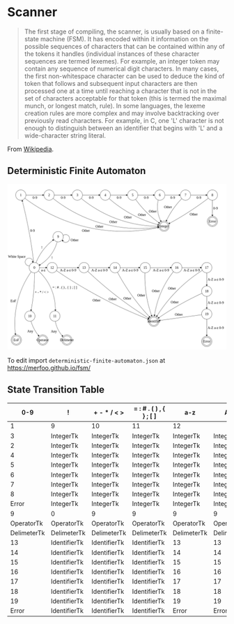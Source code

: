 # Scanner

> The first stage of compiling, the scanner, is usually based on a finite-state machine (FSM). It has encoded within it information on the possible sequences of characters that can be contained within any of the tokens it handles (individual instances of these character sequences are termed lexemes). For example, an integer token may contain any sequence of numerical digit characters. In many cases, the first non-whitespace character can be used to deduce the kind of token that follows and subsequent input characters are then processed one at a time until reaching a character that is not in the set of characters acceptable for that token (this is termed the maximal munch, or longest match, rule). In some languages, the lexeme creation rules are more complex and may involve backtracking over previously read characters. For example, in C, one 'L' character is not enough to distinguish between an identifier that begins with 'L' and a wide-character string literal.

From [Wikipedia](https://en.wikipedia.org/wiki/Lexical_analysis).


## Deterministic Finite Automaton
![Deterministic Finite Automaton](deterministic-finite-automaton.png)

To edit import `deterministic-finite-automaton.json` at https://merfoo.github.io/fsm/


## State Transition Table
| 0-9         | !            | + - * / < >  | = : # . ( ) , { } ; [ ] | a-z         | A-Z         | EoF          | White Space  | 
|-------------|--------------|--------------|-------------------------|-------------|-------------|--------------|--------------| 
| 1           | 9            | 10           | 11                      | 12          |             | EoFTk        | 0            | 
| 3           | IntegerTk    | IntegerTk    | IntegerTk               | IntegerTk   | IntegerTk   | IntegerTk    | IntegerTk    | 
| 2           | IntegerTk    | IntegerTk    | IntegerTk               | IntegerTk   | IntegerTk   | IntegerTk    | IntegerTk    | 
| 4           | IntegerTk    | IntegerTk    | IntegerTk               | IntegerTk   | IntegerTk   | IntegerTk    | IntegerTk    | 
| 5           | IntegerTk    | IntegerTk    | IntegerTk               | IntegerTk   | IntegerTk   | IntegerTk    | IntegerTk    | 
| 6           | IntegerTk    | IntegerTk    | IntegerTk               | IntegerTk   | IntegerTk   | IntegerTk    | IntegerTk    | 
| 7           | IntegerTk    | IntegerTk    | IntegerTk               | IntegerTk   | IntegerTk   | IntegerTk    | IntegerTk    | 
| 8           | IntegerTk    | IntegerTk    | IntegerTk               | IntegerTk   | IntegerTk   | IntegerTk    | IntegerTk    | 
| Error       | IntegerTk    | IntegerTk    | IntegerTk               | IntegerTk   | IntegerTk   | IntegerTk    | IntegerTk    | 
| 9           | 0            | 9            | 9                       | 9           | 9           | 9            | 9            | 
| OperatorTk  | OperatorTk   | OperatorTk   | OperatorTk              | OperatorTk  | OperatorTk  | OperatorTk   | OperatorTk   | 
| DelimeterTk | DelimeterTk  | DelimeterTk  | DelimeterTk             | DelimeterTk | DelimeterTk | DelimeterTk  | DelimeterTk  | 
| 13          | IdentifierTk | IdentifierTk | IdentifierTk            | 13          | 13          | IdentifierTk | IdentifierTk | 
| 14          | IdentifierTk | IdentifierTk | IdentifierTk            | 14          | 14          | IdentifierTk | IdentifierTk | 
| 15          | IdentifierTk | IdentifierTk | IdentifierTk            | 15          | 15          | IdentifierTk | IdentifierTk | 
| 16          | IdentifierTk | IdentifierTk | IdentifierTk            | 16          | 16          | IdentifierTk | IdentifierTk | 
| 17          | IdentifierTk | IdentifierTk | IdentifierTk            | 17          | 17          | IdentifierTk | IdentifierTk | 
| 18          | IdentifierTk | IdentifierTk | IdentifierTk            | 18          | 18          | IdentifierTk | IdentifierTk | 
| 19          | IdentifierTk | IdentifierTk | IdentifierTk            | 19          | 19          | IdentifierTk | IdentifierTk | 
| Error       | IdentifierTk | IdentifierTk | IdentifierTk            | Error       | Error       | IdentifierTk | IdentifierTk | 

